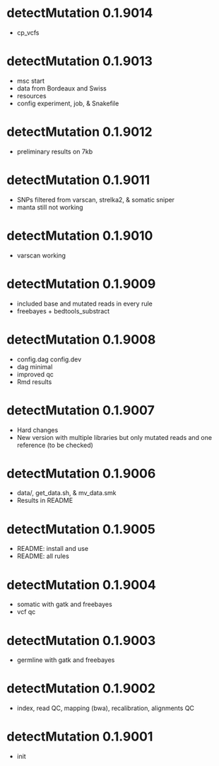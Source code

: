 # detectMutation 0.1.9014
* cp_vcfs

# detectMutation 0.1.9013
* msc start
* data from Bordeaux and Swiss
* resources
* config experiment, job, & Snakefile

# detectMutation 0.1.9012
* preliminary results on 7kb

# detectMutation 0.1.9011
* SNPs filtered from varscan, strelka2, & somatic sniper
* manta still not working

# detectMutation 0.1.9010
* varscan working

# detectMutation 0.1.9009
* included base and mutated reads in every rule
* freebayes + bedtools_substract

# detectMutation 0.1.9008
* config.dag config.dev
* dag minimal
* improved qc
* Rmd results

# detectMutation 0.1.9007
* Hard changes
* New version with multiple libraries but only mutated reads and one reference (to be checked)

# detectMutation 0.1.9006
* data/, get_data.sh, & mv_data.smk
* Results in README

# detectMutation 0.1.9005
* README: install and use
* README: all rules

# detectMutation 0.1.9004
* somatic with gatk and freebayes
* vcf qc

# detectMutation 0.1.9003
* germline with gatk and freebayes

# detectMutation 0.1.9002
* index, read QC, mapping (bwa), recalibration, alignments QC

# detectMutation 0.1.9001
* init
